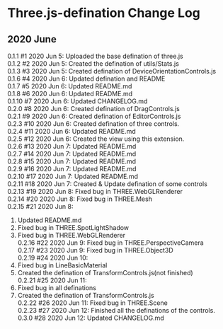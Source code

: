 # Three.js-defination Change Log
## 2020 June
0.1.1 #1 2020 Jun 5: Uploaded the base defination of three.js  
0.1.2 #2 2020 Jun 5: Created the defination of utils/Stats.js  
0.1.3 #3 2020 Jun 5: Created defination of DeviceOrientationControls.js  
0.1.6 #4 2020 Jun 6: Updated defination and README  
0.1.7 #5 2020 Jun 6: Updated README.md  
0.1.8 #6 2020 Jun 6: Updated README.md  
0.1.10 #7 2020 Jun 6: Updated CHANGELOG.md  
0.2.0 #8 2020 Jun 6: Created defination of DragControls.js  
0.2.1 #9 2020 Jun 6: Created defination of EditorControls.js  
0.2.3 #10 2020 Jun 6: Created defination of three controls.  
0.2.4 #11 2020 Jun 6: Updated README.md  
0.2.5 #12 2020 Jun 6: Created the view using this extension.  
0.2.6 #13 2020 Jun 7: Updated README.md  
0.2.7 #14 2020 Jun 7: Updated README.md  
0.2.8 #15 2020 Jun 7: Updated README.md  
0.2.9 #16 2020 Jun 7: Updated README.md  
0.2.10 #17 2020 Jun 7: Updated README.md  
0.2.11 #18 2020 Jun 7: Created & Update defination of some controls  
0.2.13 #19 2020 Jun 8: Fixed bug in THREE.WebGLRenderer  
0.2.14 #20 2020 Jun 8: Fixed bug in THREE.Mesh  
0.2.15 #21 2020 Jun 8:  
  01. Updated README.md  
  02. Fixed bug in THREE.SpotLightShadow  
  03. Fixed bug in THREE.WebGLRenderer  
0.2.16 #22 2020 Jun 9: Fixed bug in THREE.PerspectiveCamera  
0.2.17 #23 2020 Jun 9: Fixed bug in THREE.Object3D  
0.2.19 #24 2020 Jun 10:  
  01. Fixed bug in LineBasicMaterial  
  02. Created the defination of TransformControls.js(not finished)  
0.2.21 #25 2020 Jun 11:  
  01. Fixed bug in all definations  
  02. Created the defination of TransformControls.js  
0.2.22 #26 2020 Jun 11: Fixed bug in THREE.Scene  
0.2.23 #27 2020 Jun 12: Finished all the definations of the controls.  
0.3.0 #28 2020 Jun 12: Updated CHANGELOG.md  
